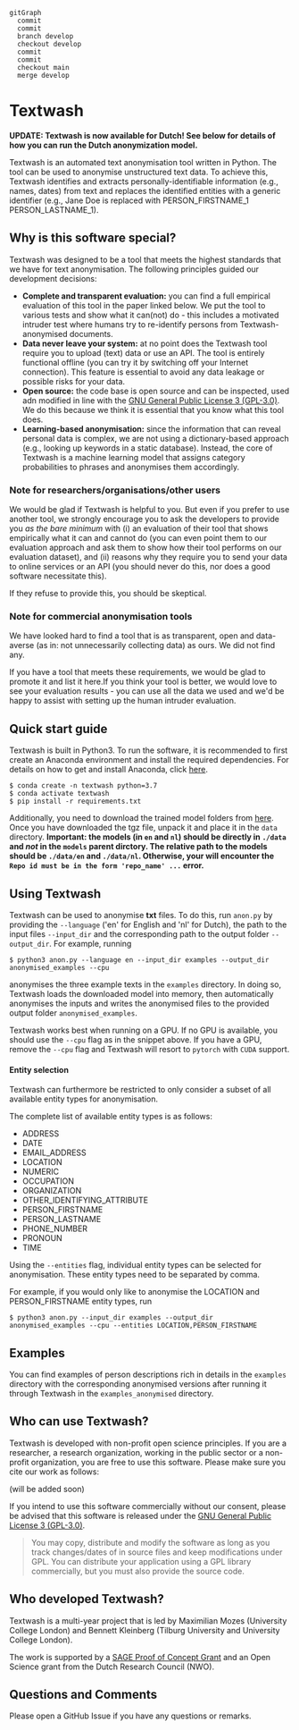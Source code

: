 
```mermaid
gitGraph
  commit
  commit
  branch develop
  checkout develop
  commit
  commit
  checkout main
  merge develop
```



# Textwash

**UPDATE: Textwash is now available for Dutch! See below for details of how you can run the Dutch anonymization model.**

Textwash is an automated text anonymisation tool written in Python. The tool can be used to anonymise unstructured text data. To achieve this, Textwash identifies and extracts personally-identifiable information (e.g., names, dates) from text and replaces the identified entities with a generic identifier (e.g., Jane Doe is replaced with PERSON_FIRSTNAME_1 PERSON_LASTNAME_1).

## Why is this software special?

Textwash was designed to be a tool that meets the highest standards that we have for text anonymisation. The following principles guided our development decisions:

- **Complete and transparent evaluation:** you can find a full empirical evaluation of this tool in the paper linked below. We put the tool to various tests and show what it can(not) do -  this includes a motivated intruder test where humans try to re-identify persons from Textwash-anonymised documents.
- **Data never leave your system:** at no point does the Textwash tool require you to upload (text) data or use an API. The tool is entirely functional offline (you can try it by switching off your Internet connection). This feature is essential to avoid any data leakage or possible risks for your data.
- **Open source:** the code base is open source and can be inspected, used adn modified in line with the [GNU General Public License 3 (GPL-3.0)](https://www.gnu.org/licenses/gpl-3.0.en.html). We do this because we think it is essential that you know what this tool does.
- **Learning-based anonymisation:** since the information that can reveal personal data is complex, we are not using a dictionary-based approach (e.g., looking up keywords in a static database). Instead, the core of Textwash is a machine learning model that assigns category probabilities to phrases and anonymises them accordingly.

### Note for researchers/organisations/other users

We would be glad if Textwash is helpful to you. But even if you prefer to use another tool, we strongly encourage you to ask the developers to provide you _as the bare minimum_ with (i) an evaluation of their tool that shows empirically what it can and cannot do (you can even point them to our evaluation approach and ask them to show how their tool performs on our evaluation dataset), and (ii) reasons why they require you to send your data to online services or an API (you should never do this, nor does a good software necessitate this).

If they refuse to provide this, you should be skeptical.


### Note for commercial anonymisation tools

We have looked hard to find a tool that is as transparent, open and data-averse (as in: not unnecessarily collecting data) as ours. We did not find any.

If you have a tool that meets these requirements, we would be glad to promote it and list it here.If you think your tool is better, we would love to see your evaluation results - you can use all the data we used and we'd be happy to assist with setting up the human intruder evaluation.


## Quick start guide

Textwash is built in Python3. To run the software, it is recommended to first create an Anaconda environment and install the required dependencies. For details on how to get and install Anaconda, click [here](https://www.anaconda.com/products/distribution).

    $ conda create -n textwash python=3.7
    $ conda activate textwash
    $ pip install -r requirements.txt

Additionally, you need to download the trained model folders from [here](https://drive.google.com/file/d/1YBccngYE3lvod87TI6UIhBzrN7nY9vHS/view?usp=sharing). Once you have downloaded the tgz file, unpack it and place it in the `data` directory. **Important: the models (in `en` and `nl`) should be directly in `./data` and _not_ in the `models` parent dirctory. The relative path to the models should be `./data/en` and `./data/nl`. Otherwise, your will encounter the `Repo id must be in the form 'repo_name' ...` error.**

## Using Textwash

Textwash can be used to anonymise **txt** files. To do this, run `anon.py` by providing the `--language` ('en' for English and 'nl' for Dutch), the path to the input files `--input_dir` and the corresponding path to the output folder `--output_dir`. For example, running

    $ python3 anon.py --language en --input_dir examples --output_dir anonymised_examples --cpu

anonymises the three example texts in the `examples` directory. In doing so, Textwash loads the downloaded model into memory, then automatically anonymises the inputs and writes the anonymised files to the provided output folder `anonymised_examples`.

Textwash works best when running on a GPU. If no GPU is available, you should use the `--cpu` flag as in the snippet above. If you have a GPU, remove the `--cpu` flag and Textwash will resort to `pytorch` with `CUDA` support.

#### Entity selection
Textwash can furthermore be restricted to only consider a subset of all available entity types for anonymisation. 

The complete list of available entity types is as follows:
* ADDRESS
* DATE
* EMAIL_ADDRESS
* LOCATION
* NUMERIC
* OCCUPATION
* ORGANIZATION
* OTHER_IDENTIFYING_ATTRIBUTE
* PERSON_FIRSTNAME
* PERSON_LASTNAME
* PHONE_NUMBER
* PRONOUN
* TIME

Using the `--entities` flag, individual entity types can be selected for anonymisation. These entity types need to be separated by comma.

For example, if you would only like to anonymise the LOCATION and PERSON_FIRSTNAME entity types, run

    $ python3 anon.py --input_dir examples --output_dir anonymised_examples --cpu --entities LOCATION,PERSON_FIRSTNAME

## Examples

You can find examples of person descriptions rich in details in the `examples` directory with the corresponding anonymised versions after running it through Textwash in the `examples_anonymised` directory.


## Who can use Textwash?

Textwash is developed with non-profit open science principles. If you are a researcher, a research organization, working in the public sector or a non-profit organization, you are free to use this software. Please make sure you cite our work as follows:

(will be added soon)

If you intend to use this software commercially without our consent, please be advised that this software is released under the [GNU General Public License 3 (GPL-3.0)](https://www.gnu.org/licenses/gpl-3.0.en.html).

> You may copy, distribute and modify the software as long as you track changes/dates of in source files and keep modifications under GPL. You can distribute your application using a GPL library commercially, but you must also provide the source code.


## Who developed Textwash?

Textwash is a multi-year project that is led by Maximilian Mozes (University College London) and Bennett Kleinberg (Tilburg University and University College London).

The work is supported by a [SAGE Proof of Concept Grant](https://www.youtube.com/watch?v=T9pRRn2DrMY) and an Open Science grant from the Dutch Research Council (NWO).

## Questions and Comments

Please open a GitHub Issue if you have any questions or remarks.
